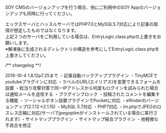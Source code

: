 SOY CMSのバージョンアップを行う場合、他にご利用中のSOY Appのバージョンアップも同時に行ってください。  
  
エックスサーバとハッスルサーバではPHP7.0とMySQL5.7対応により記事の取得が想定したものではなくなります。  
上記２つのサーバをご利用している場合は、EntryLogic.class.phpの上書きをお願いします。  
※解凍後に生成されるディレクトリの構造を参考にしてEntryLogic.class.phpを上書きしてください。

/** changelog **/ 
 
2016-10-4 1.8.12p7.25まで 
・記事自動バックアッププラグイン 
・TinyMCEでyoutubeプラグインに対応 
・ラベルのURL(エイリアス)を変更できるフォームを設置
・総当り攻撃対策で同一IPアドレスから何度もログインを試みられた場合は通知メールを送信する 
・プラグインブロック 
・投稿されたコメントを編集する機能 
・ソーシャルボタン設置プラグインでPocketに対応 
・elfinderのバージョンアップ(2.1.12→2.1.15) 
・MySQL 5.7対応 
・PHP7対応 
・im.phpでJPEGのロスレス圧縮に対応(サーバでjpegoptimがインストールされている場合に実行されます) 
・サイトマッププラグイン 
・サイトマップ結合プラグイン 
・他軽微な不具合を修正